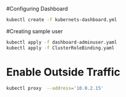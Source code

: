 #Configuring Dashboard
```bash
kubectl create -f kubernets-dashboard.yml
```
#Creating sample user

```bash
kubectl apply -f dashboard-adminuser.yaml
kubectl apply -f ClusterRoleBinding.yaml
```
# Enable Outside Traffic
```bash
kubectl proxy  --address='10.0.2.15'
```